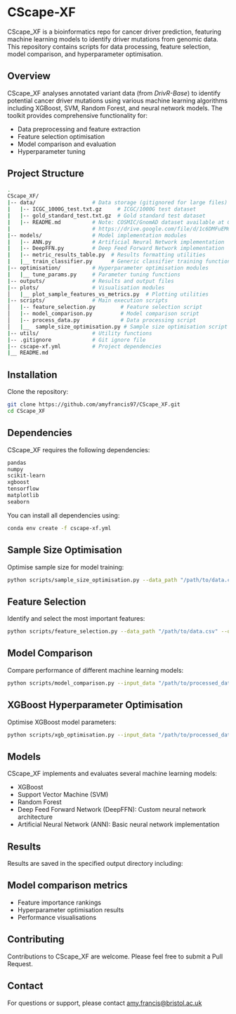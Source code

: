 # CScape-XF

CScape_XF is a bioinformatics repo for cancer driver prediction, featuring machine learning models to identify driver mutations from genomic data. This repository contains scripts for data processing, feature selection, model comparison, and hyperparameter optimisation.

## Overview
CScape_XF analyses annotated variant data (from *DrivR-Base*) to identify potential cancer driver mutations using various machine learning algorithms including XGBoost, SVM, Random Forest, and neural network models. The toolkit provides comprehensive functionality for:

* Data preprocessing and feature extraction
* Feature selection optimisation
* Model comparison and evaluation
* Hyperparameter tuning

## Project Structure

```bash
.
CScape_XF/
|-- data/                  # Data storage (gitignored for large files)
|   |-- ICGC_1000G_test.txt.gz     # ICGC/1000G test dataset
|   |-- gold_standard_test.txt.gz  # Gold standard test dataset
|   |-- README.md          # Note: COSMIC/GnomAD dataset available at Google Drive link below due to size
|                          # https://drive.google.com/file/d/1c6DMFuEM6JI43wC5286dc3agNEq_vY52/view?usp=sharing
|-- models/                # Model implementation modules
|   |-- ANN.py             # Artificial Neural Network implementation
|   |-- DeepFFN.py         # Deep Feed Forward Network implementation
|   |-- metric_results_table.py  # Results formatting utilities
|   |__ train_classifier.py      # Generic classifier training functions
|-- optimisation/          # Hyperparameter optimisation modules
|   |__ tune_params.py     # Parameter tuning functions
|-- outputs/               # Results and output files
|-- plots/                 # Visualisation modules
│   |__ plot_sample_features_vs_metrics.py  # Plotting utilities
|-- scripts/               # Main execution scripts
│   |-- feature_selection.py        # Feature selection script
│   |-- model_comparison.py         # Model comparison script
│   |-- process_data.py             # Data processing script
│   |__  sample_size_optimisation.py # Sample size optimisation script
|-- utils/                 # Utility functions
|-- .gitignore             # Git ignore file
|-- cscape-xf.yml          # Project dependencies
|__ README.md
```
## Installation
Clone the repository:

```bash
git clone https://github.com/amyfrancis97/CScape_XF.git
cd CScape_XF
```

## Dependencies
CScape_XF requires the following dependencies:

```bash
pandas
numpy
scikit-learn
xgboost
tensorflow
matplotlib
seaborn
```

You can install all dependencies using:

```bash
conda env create -f cscape-xf.yml
```

## Sample Size Optimisation
Optimise sample size for model training:

```bash
python scripts/sample_size_optimisation.py --data_path "/path/to/data.csv" --output_dir "/path/to/outputs" --chunk_size 10000 --sample_sizes 500 1000 5000 10000 20000
```

## Feature Selection
Identify and select the most important features:

```bash
python scripts/feature_selection.py --data_path "/path/to/data.csv" --output_dir "/path/to/outputs" --sample_size 1000
```

## Model Comparison
Compare performance of different machine learning models:

```bash
python scripts/model_comparison.py --input_data "/path/to/processed_data.csv" --output_file "/path/to/model_comparison_res.txt" --models xgb svm rf deepffn ann
```

## XGBoost Hyperparameter Optimisation
Optimise XGBoost model parameters:


```bash
python scripts/xgb_optimisation.py --input_data "/path/to/processed_data.csv" --output_dir "/path/to/outputs/" --sample_size 2000 --cv 3
```

## Models
CScape_XF implements and evaluates several machine learning models:

* XGBoost
* Support Vector Machine (SVM)
* Random Forest
* Deep Feed Forward Network (DeepFFN): Custom neural network architecture
* Artificial Neural Network (ANN): Basic neural network implementation

## Results
Results are saved in the specified output directory including:

## Model comparison metrics
* Feature importance rankings
* Hyperparameter optimisation results
* Performance visualisations

## Contributing
Contributions to CScape_XF are welcome. Please feel free to submit a Pull Request.

## Contact
For questions or support, please contact amy.francis@bristol.ac.uk
